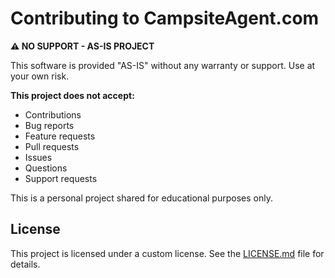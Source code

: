 # Contributing to CampsiteAgent.com

**⚠️ NO SUPPORT - AS-IS PROJECT**

This software is provided "AS-IS" without any warranty or support. Use at your own risk.

**This project does not accept:**
- Contributions
- Bug reports  
- Feature requests
- Pull requests
- Issues
- Questions
- Support requests

This is a personal project shared for educational purposes only.

## License

This project is licensed under a custom license. See the [LICENSE.md](LICENSE.md) file for details.